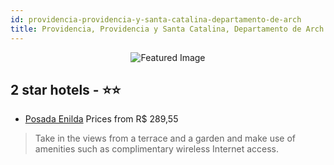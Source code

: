 ```yaml
---
id: providencia-providencia-y-santa-catalina-departamento-de-arch
title: Providencia, Providencia y Santa Catalina, Departamento de Arch
---
```


<center><img src="https://i.travelapi.com/hotels/6000000/5840000/5833600/5833537/a30a8f25_z.jpg" alt="Featured Image" /></center>


##  2 star hotels - ⭐️⭐️

-    [Posada Enilda](https://us.hurb.com/hotels/providencia/posada-enilda-JNP-JP666199?cmp=18055) Prices from R$ 289,55
   > Take in the views from a terrace and a garden and make use of amenities such as complimentary wireless Internet access.
